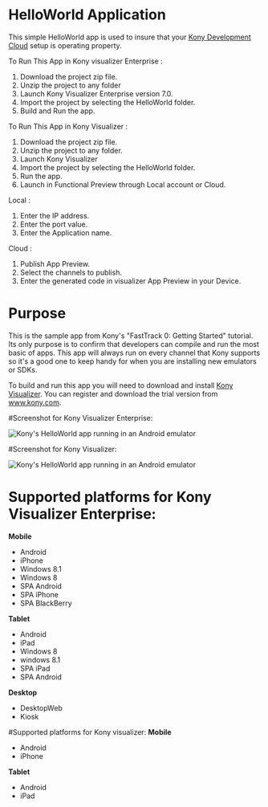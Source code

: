 HelloWorld Application
=======================

This simple HelloWorld app is used to insure that your [Kony Development Cloud](http://www.kony.com/products/development) setup is operating property.


To Run This App in Kony visualizer Enterprise  :
 
1. Download the project zip file.
2. Unzip the project to any folder
3. Launch Kony Visualizer Enterprise version 7.0.
4. Import the project by selecting the HelloWorld folder.
5. Build and Run the app.

To Run This App in Kony Visualizer :

1. Download the project zip file.
2. Unzip the project to any folder.
3. Launch Kony Visualizer
4. Import the project by selecting the HelloWorld folder.
5. Run the app.
6. Launch in Functional Preview through Local account or Cloud.

Local :
1. Enter the IP address.
2. Enter the port value.
3. Enter the Application name.

Cloud :
1. Publish App Preview.
2. Select the channels to publish.
3. Enter the generated code in visualizer App Preview in your Device.

# Purpose
This is the sample app from Kony's "FastTrack 0: Getting Started" tutorial. Its only purpose is to confirm that developers can compile and run the most basic of apps. This app will always run on every channel that Kony supports so it's a good one to keep handy for when you are installing new emulators or SDKs.

To build and run this app you will need to download and install [Kony Visualizer](http://www.kony.com/products/development). You can register and download the trial version from www.kony.com.


#Screenshot for Kony Visualizer Enterprise:

![Kony's HelloWorld app running in an Android emulator](https://raw.github.com/kony-solutions/screenshots/master/HelloWorld/Mobile/Android/1.png )

#Screenshot for Kony Visualizer:

![Kony's HelloWorld app running in an Android emulator](https://cloud.githubusercontent.com/assets/4717150/15177834/d7fa2b64-178f-11e6-83c5-526232c1a6db.png) 

# Supported platforms for Kony Visualizer Enterprise:
**Mobile**
 * Android
 * iPhone
 * Windows 8.1
 * Windows 8
 * SPA Android
 * SPA iPhone
 * SPA BlackBerry
 
**Tablet** 
 * Android
 * iPad
 * Windows 8
 * windows 8.1
 * SPA iPad
 * SPA Android
 
**Desktop**
 * DesktopWeb
 * Kiosk
  
 
#Supported platforms for Kony visualizer:
**Mobile**
 * Android
 * iPhone
 

**Tablet**

 * Android
 * iPad

 


